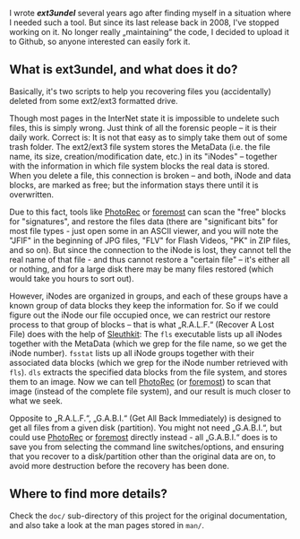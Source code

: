 I wrote ***ext3undel*** several years ago after finding myself in a situation
where I needed such a tool. But since its last release back in 2008, I've
stopped working on it. No longer really „maintaining“ the code, I decided to
upload it to Github, so anyone interested can easily fork it.

## What is ext3undel, and what does it do?
Basically, it's two scripts to help you recovering files you (accidentally)
deleted from some ext2/ext3 formatted drive.

Though most pages in the InterNet state it is impossible to undelete such files,
this is simply wrong. Just think of all the forensic people – it is their
daily work. Correct is: It is not that easy as to simply take them out of some
trash folder. The ext2/ext3 file system stores the MetaData (i.e. the file name,
its size, creation/modification date, etc.) in its "iNodes" – together with the
information in which file system blocks the real data is stored. When you delete
a file, this connection is broken – and both, iNode and data blocks, are marked
as free; but the information stays there until it is overwritten.

Due to this fact, tools like [PhotoRec] or [foremost] can scan the "free" blocks
for "signatures", and restore the files data (there are "significant bits" for
most file types - just open some in an ASCII viewer, and you will note the "JFIF"
in the beginning of JPG files, "FLV" for Flash Videos, "PK" in ZIP files, and so
on). But since the connection to the iNode is lost, they cannot tell the real
name of that file - and thus cannot restore a "certain file" – it's either all
or nothing, and for a large disk there may be many files restored (which would
take you hours to sort out).

However, iNodes are organized in groups, and each of these groups have a known
group of data blocks they keep the information for. So if we could figure out
the iNode our file occupied once, we can restrict our restore process to that
group of blocks – that is what „R.A.L.F.“ (Recover A Lost File) does with the
help of [Sleuthkit]: The `fls` executable lists up all iNodes together with the
MetaData (which we grep for the file name, so we get the iNode number). `fsstat`
lists up all iNode groups together with their associated data blocks (which we
grep for the iNode number retrieved with `fls`). `dls` extracts the specified
data blocks from the file system, and stores them to an image. Now we can tell
[PhotoRec] (or [foremost]) to scan that image (instead of the complete file
system), and our result is much closer to what we seek.

Opposite to „R.A.L.F.“, „G.A.B.I.“ (Get All Back Immediately) is designed to get
all files from a given disk (partition). You might not need „G.A.B.I.“, but
could use [PhotoRec] or [foremost] directly instead - all „G.A.B.I.“ does is to
save you from selecting the command line switches/options, and ensuring that you
recover to a disk/partition other than the original data are on, to avoid more
destruction before the recovery has been done.

## Where to find more details?
Check the `doc/` sub-directory of this project for the original documentation,
and also take a look at the man pages stored in `man/`.


[PhotoRec]: http://www.cgsecurity.org/wiki/PhotoRec "PhotoRec at CGSecurity"
[foremost]: http://en.wikipedia.org/wiki/Foremost_%28software%29 "Wikipedia: Foremost (software)"
[Sleuthkit]: http://www.sleuthkit.org/ "The Sleuth Kit"
